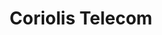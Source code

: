 ---
title: "Coriolis Telecom"
url: /oloron-sainte-marie/coriolis-telecom/
shop: téléphone portable
---